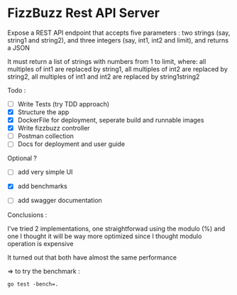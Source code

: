 # FizzBuzz Rest API Server

Expose a REST API endpoint that accepts five parameters : 
two strings (say, string1 and string2), 
and three integers (say, int1, int2 and limit), 
and returns a JSON

It must return a list of strings with numbers from 1 to limit, where:
all multiples of int1 are replaced by string1,
all multiples of int2 are replaced by string2,
all multiples of int1 and int2 are replaced by string1string2

Todo :
 - [ ] Write Tests (try TDD approach)
 - [x] Structure the app
 - [x] DockerFile for deployment, seperate build and runnable images
 - [x] Write fizzbuzz controller
 - [ ] Postman collection
 - [ ] Docs for deployment and user guide

Optional ?
 - [ ] add very simple UI
 - [x] add benchmarks
 - [ ] add swagger documentation


Conclusions :



I've tried 2 implementations, one straightforwad using the modulo (%) and one I thought it will be way more optimized since I thought modulo operation is expensive

It turned out that both have almost the same performance

=> to try the benchmark :

```
go test -bench=.
```


